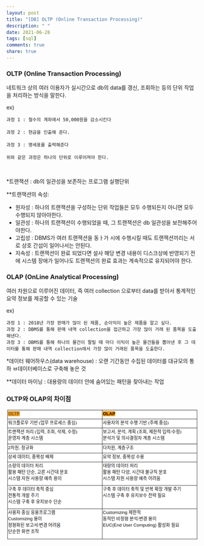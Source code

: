 ```yaml
---
layout: post
title: "[DB] OLTP (Online Transaction Processing)"
description: " "
date: 2021-06-28
tags: [sql]
comments: true
share: true
---
```



### OLTP (Online Transaction Processing)

네트워크 상의 여러 이용자가 실시간으로 db의 data를 갱신, 조회하는 등의 단위 작업을 처리하는 방식을 말한다.

ex)

    과정 1 : 철수의 계좌에서 50,000원을 감소시킨다

    과정 2 : 현금을 인출해 준다.

    과정 3 : 명세표를 출력해준다

    위와 같은 과정은 하나의 단위로 이루어져야 한다.

<br/>

\*트랜잭션 : db의 일관성을 보존하는 프로그램 실행단위

\*\*트랜잭션의 속성:

- 원자성 : 하나의 트랜잭션을 구성하는 단위 작업들은 모두 수행되든지 아니면 모두 수행되지 않아야한다.
- 일관성 : 하나의 트랜잭션이 수행되었을 때, 그 트랜잭션은 db 일관성을 보전해주어야한다.
- 고립성 : DBMS가 여러 트랜잭션을 동ㅏ가 시에 수행시킬 때도 트랜잭션끼리는 서로 상호 간섭이 일어나서는 안된다.
- 지속성 : 트랜잭션이 완료 되었다면 설사 해당 변경 내용이 디스크상에 반영되기 전에 시스템 장애가 일어나도 트랜잭션의 완료 효과는 계속적으로 유지되어야 한다.

### OLAP (OnLine Analytical Processing)

여러 차원으로 이루어진 데이터, 즉 여러 collection 으로부터 data를 받아서 통계적인 요약 정보를 제공할 수 있는 기술

ex)

    과정 1 : 2018년 가장 판매가 많이 된 제품, 순이익이 높은 제품을 알고 싶다.
    과정 2 : DBMS를 통해 판매 내역 collection을 접근하고 가장 많이 거래 된 품목을 도출해낸다.
    과정 3 : DBMS를 통해 하나의 물건이 팔릴 때 마다 이익이 높은 물건들을 뽑아낸 후 그 데이터를 통해 판매 내역 collection에서 가장 많이 거래된 품목을 도출한다.

\*데이터 웨어하우스(data warehouse) : 오랜 기간동안 수집된 데이터를 대규모의 통하 ㅂ데이터베이스로 구축해 놓은 것

\*\*데이터 마이닝 : 대용량의 데이터 안에 숨어있는 패턴을 찾아내는 작업

### OLTP와 OLAP의 차이점

<img src="./OLTP와 OLAP 차이점 표.png">

